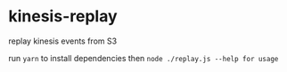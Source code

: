 # kinesis-replay
replay kinesis events from S3

run `yarn` to install dependencies then `node ./replay.js --help for usage`
